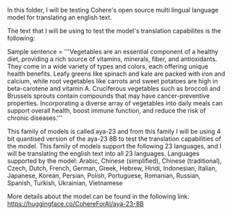 In this folder, I will be testing Cohere's open source multi lingual language model for translating an english text.

The text that I will be using to test the model's translation capabilites is the following:

Sample sentence = '''Vegetables are an essential component of a healthy diet, providing a rich source of vitamins,
minerals, fiber, and antioxidants. They come in a wide variety of types and colors, each offering unique
health benefits. Leafy greens like spinach and kale are packed with iron and calcium, while root vegetables
like carrots and sweet potatoes are high in beta-carotene and vitamin A. Cruciferous vegetables such as
broccoli and Brussels sprouts contain compounds that may have cancer-preventive properties.
Incorporating a diverse array of vegetables into daily meals can support overall health,
boost immune function, and reduce the risk of chronic diseases.'''

This family of models is called aya-23 and from this family I will be using 4 bit quantised version of the aya-23 8B to test the translation capabilities of the model.
This family of models support the following 23 languages, and I will be translating the english text into all 23 languages.
Languages supported by the model:
Arabic, Chinese (simplified), Chinese (traditional), Czech, Dutch, French, German, Greek, Hebrew, Hindi, Indonesian, 
Italian, Japanese, Korean, Persian, Polish, Portuguese, Romanian, Russian, Spanish, Turkish, Ukrainian, Vietnamese


More details about the model can be found in the following link: https://huggingface.co/CohereForAI/aya-23-8B


